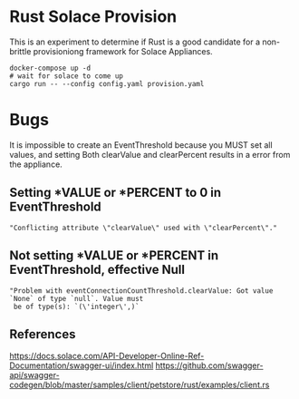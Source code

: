 # Rust Solace Provision

This is an experiment to determine if Rust is a good candidate for a non-brittle provisioniong framework for Solace Appliances.

    docker-compose up -d
    # wait for solace to come up
    cargo run -- --config config.yaml provision.yaml

# Bugs

It is impossible to create an EventThreshold because you MUST set all values, and setting Both clearValue and clearPercent
results in a error from the appliance.

## Setting *VALUE or *PERCENT to 0 in EventThreshold

    "Conflicting attribute \"clearValue\" used with \"clearPercent\"."

## Not setting *VALUE or *PERCENT in EventThreshold, effective Null

    "Problem with eventConnectionCountThreshold.clearValue: Got value `None` of type `null`. Value must
     be of type(s): `(\'integer\',)`

## References

https://docs.solace.com/API-Developer-Online-Ref-Documentation/swagger-ui/index.html
https://github.com/swagger-api/swagger-codegen/blob/master/samples/client/petstore/rust/examples/client.rs